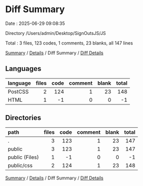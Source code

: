 # Diff Summary

Date : 2025-06-29 09:08:35

Directory /Users/admin/Desktop/SignOutsJS/JS

Total : 3 files,  123 codes, 1 comments, 23 blanks, all 147 lines

[Summary](results.md) / [Details](details.md) / Diff Summary / [Diff Details](diff-details.md)

## Languages
| language | files | code | comment | blank | total |
| :--- | ---: | ---: | ---: | ---: | ---: |
| PostCSS | 2 | 124 | 1 | 23 | 148 |
| HTML | 1 | -1 | 0 | 0 | -1 |

## Directories
| path | files | code | comment | blank | total |
| :--- | ---: | ---: | ---: | ---: | ---: |
| . | 3 | 123 | 1 | 23 | 147 |
| public | 3 | 123 | 1 | 23 | 147 |
| public (Files) | 1 | -1 | 0 | 0 | -1 |
| public/css | 2 | 124 | 1 | 23 | 148 |

[Summary](results.md) / [Details](details.md) / Diff Summary / [Diff Details](diff-details.md)